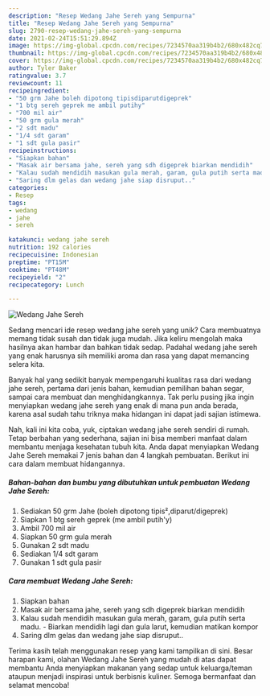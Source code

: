 ```yaml
---
description: "Resep Wedang Jahe Sereh yang Sempurna"
title: "Resep Wedang Jahe Sereh yang Sempurna"
slug: 2790-resep-wedang-jahe-sereh-yang-sempurna
date: 2021-02-24T15:51:29.894Z
image: https://img-global.cpcdn.com/recipes/7234570aa319b4b2/680x482cq70/wedang-jahe-sereh-foto-resep-utama.jpg
thumbnail: https://img-global.cpcdn.com/recipes/7234570aa319b4b2/680x482cq70/wedang-jahe-sereh-foto-resep-utama.jpg
cover: https://img-global.cpcdn.com/recipes/7234570aa319b4b2/680x482cq70/wedang-jahe-sereh-foto-resep-utama.jpg
author: Tyler Baker
ratingvalue: 3.7
reviewcount: 11
recipeingredient:
- "50 grm Jahe boleh dipotong tipisdiparutdigeprek"
- "1 btg sereh geprek me ambil putihy"
- "700 mil air"
- "50 grm gula merah"
- "2 sdt madu"
- "1/4 sdt garam"
- "1 sdt gula pasir"
recipeinstructions:
- "Siapkan bahan"
- "Masak air bersama jahe, sereh yang sdh digeprek biarkan mendidih"
- "Kalau sudah mendidih masukan gula merah, garam, gula putih serta madu. Biarkan mendidih lagi dan gula larut, kemudian matikan kompor"
- "Saring dlm gelas dan wedang jahe siap disruput.."
categories:
- Resep
tags:
- wedang
- jahe
- sereh

katakunci: wedang jahe sereh 
nutrition: 192 calories
recipecuisine: Indonesian
preptime: "PT15M"
cooktime: "PT48M"
recipeyield: "2"
recipecategory: Lunch

---
```



![Wedang Jahe Sereh](https://img-global.cpcdn.com/recipes/7234570aa319b4b2/680x482cq70/wedang-jahe-sereh-foto-resep-utama.jpg)

Sedang mencari ide resep wedang jahe sereh yang unik? Cara membuatnya memang tidak susah dan tidak juga mudah. Jika keliru mengolah maka hasilnya akan hambar dan bahkan tidak sedap. Padahal wedang jahe sereh yang enak harusnya sih memiliki aroma dan rasa yang dapat memancing selera kita.

Banyak hal yang sedikit banyak mempengaruhi kualitas rasa dari wedang jahe sereh, pertama dari jenis bahan, kemudian pemilihan bahan segar, sampai cara membuat dan menghidangkannya. Tak perlu pusing jika ingin menyiapkan wedang jahe sereh yang enak di mana pun anda berada, karena asal sudah tahu triknya maka hidangan ini dapat jadi sajian istimewa.




Nah, kali ini kita coba, yuk, ciptakan wedang jahe sereh sendiri di rumah. Tetap berbahan yang sederhana, sajian ini bisa memberi manfaat dalam membantu menjaga kesehatan tubuh kita. Anda dapat menyiapkan Wedang Jahe Sereh memakai 7 jenis bahan dan 4 langkah pembuatan. Berikut ini cara dalam membuat hidangannya.

<!--inarticleads1-->

##### Bahan-bahan dan bumbu yang dibutuhkan untuk pembuatan Wedang Jahe Sereh:

1. Sediakan 50 grm Jahe (boleh dipotong tipis²,diparut/digeprek)
1. Siapkan 1 btg sereh geprek (me ambil putih&#39;y)
1. Ambil 700 mil air
1. Siapkan 50 grm gula merah
1. Gunakan 2 sdt madu
1. Sediakan 1/4 sdt garam
1. Gunakan 1 sdt gula pasir




<!--inarticleads2-->

##### Cara membuat Wedang Jahe Sereh:

1. Siapkan bahan
1. Masak air bersama jahe, sereh yang sdh digeprek biarkan mendidih
1. Kalau sudah mendidih masukan gula merah, garam, gula putih serta madu. - Biarkan mendidih lagi dan gula larut, kemudian matikan kompor
1. Saring dlm gelas dan wedang jahe siap disruput..




Terima kasih telah menggunakan resep yang kami tampilkan di sini. Besar harapan kami, olahan Wedang Jahe Sereh yang mudah di atas dapat membantu Anda menyiapkan makanan yang sedap untuk keluarga/teman ataupun menjadi inspirasi untuk berbisnis kuliner. Semoga bermanfaat dan selamat mencoba!

